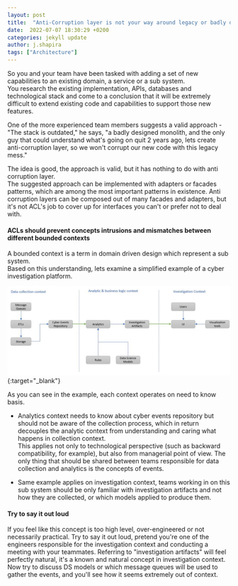 ```yaml
---
layout: post
title:  "Anti-Corruption layer is not your way around legacy or badly designed implementation"
date:  2022-07-07 18:30:29 +0200
categories: jekyll update
author: j.shapira
tags: ["Architecture"]
---
```


So you and your team have been tasked with adding a set of new capabilities to an existing domain, a service or a sub system.  
You research the existing implementation, APIs, databases and technological stack and come to a conclusion that it will be extremely
difficult to extend existing code and capabilities to support those new features.

One of the more experienced team members suggests a valid approach -   
"The stack is outdated," he says, "a badly designed monolith, and the only guy that could understand what's going on quit 2 years ago,
lets create anti-corruption layer, so we won't corrupt our new code with this legacy mess."

The idea is good, the approach is valid, but it has nothing to do with anti corruption layer.  
The suggested approach can be implemented with adapters or facades patterns, which are among the most important patterns in existence.
Anti corruption layers can be composed out of many facades and adapters, but it's not ACL's job to cover up for interfaces you
can't or prefer not to deal with.

#### ACLs should prevent concepts intrusions and mismatches between different bounded contexts
A bounded context is a term in domain driven design which represent a sub system.  
Based on this understanding, lets examine a simplified example of a cyber investigation platform.

[![Simplified Cyber Platform](/assets/post-images/2022-08-07-acl/simplified-cyber-platform.JPG)](/assets/post-images/2022-08-07-acl/simplified-cyber-platform.JPG){:target="_blank"}

As you can see in the example, each context operates on need to know basis.
* Analytics context needs to know about cyber events repository but should not be aware of the collection process,
which in return decouples the analytic context from understanding and caring what happens in collection context.  
This applies not only to technological perspective (such as backward compatibility, for example), but also from managerial
point of view. The only thing that should be shared between teams responsible for data collection and analytics is
the concepts of events. 


* Same example applies on investigation context, teams working in on this sub system should be only familiar with
investigation artifacts and not how they are collected, or which models applied to produce them.

#### Try to say it out loud
If you feel like this concept is too high level, over-engineered or not necessarily practical.
Try to say it out loud, pretend you're one of the engineers responsible for the investigation context and conducting
a meeting with your teammates. Referring to "investigation artifacts" will feel perfectly natural, it's a known and natural
concept in investigation context. Now try to discuss DS models or which message queues will be used to gather the events, and you'll
see how it seems extremely out of context.

